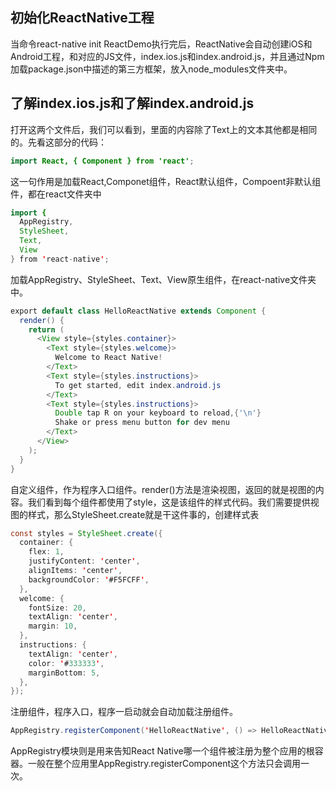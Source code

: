 ## 初始化ReactNative工程

当命令react-native init ReactDemo执行完后，ReactNative会自动创建iOS和Android工程，和对应的JS文件，index.ios.js和index.android.js，并且通过Npm加载package.json中描述的第三方框架，放入node_modules文件夹中。

## 了解index.ios.js和了解index.android.js

打开这两个文件后，我们可以看到，里面的内容除了Text上的文本其他都是相同的。先看这部分的代码：

```java
import React, { Component } from 'react';
```

这一句作用是加载React,Componet组件，React默认组件，Compoent非默认组件，都在react文件夹中

```java
import {
  AppRegistry,
  StyleSheet,
  Text,
  View
} from 'react-native';
```

加载AppRegistry、StyleSheet、Text、View原生组件，在react-native文件夹中。

```java
export default class HelloReactNative extends Component {
  render() {
    return (
      <View style={styles.container}>
        <Text style={styles.welcome}>
          Welcome to React Native!
        </Text>
        <Text style={styles.instructions}>
          To get started, edit index.android.js
        </Text>
        <Text style={styles.instructions}>
          Double tap R on your keyboard to reload,{'\n'}
          Shake or press menu button for dev menu
        </Text>
      </View>
    );
  }
}
```

自定义组件，作为程序入口组件。render()方法是渲染视图，返回的就是视图的内容。我们看到每个组件都使用了style，这是该组件的样式代码。我们需要提供视图的样式，那么StyleSheet.create就是干这件事的，创建样式表

```java
const styles = StyleSheet.create({
  container: {
    flex: 1,
    justifyContent: 'center',
    alignItems: 'center',
    backgroundColor: '#F5FCFF',
  },
  welcome: {
    fontSize: 20,
    textAlign: 'center',
    margin: 10,
  },
  instructions: {
    textAlign: 'center',
    color: '#333333',
    marginBottom: 5,
  },
});
```

注册组件，程序入口，程序一启动就会自动加载注册组件。

```java
AppRegistry.registerComponent('HelloReactNative', () => HelloReactNative);
```

AppRegistry模块则是用来告知React Native哪一个组件被注册为整个应用的根容器。一般在整个应用里AppRegistry.registerComponent这个方法只会调用一次。










